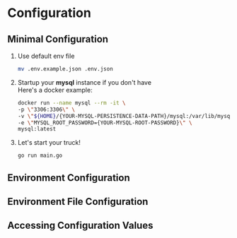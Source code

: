 # Configuration

## Minimal Configuration
1. Use default env file

    ```sh
    mv .env.example.json .env.json
    ```
    
2. Startup your **mysql** instance if you don't have  
Here's a docker example:

    ```sh
    docker run --name mysql --rm -it \ 
    -p \"3306:3306\" \ 
    -v \"${HOME}/{YOUR-MYSQL-PERSISTENCE-DATA-PATH}/mysql:/var/lib/mysql\" \ 
    -e \"MYSQL_ROOT_PASSWORD={YOUR-MYSQL-ROOT-PASSWORD}\" \ 
    mysql:latest
    ```
    
3. Let's start your truck!

    ```sh 
    go run main.go
    ```
    
## Environment Configuration

## Environment File Configuration

## Accessing Configuration Values